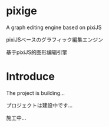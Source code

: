 # pixige
A graph editing engine based on pixiJS

pixiJSベースのグラフィック編集エンジン

基于pixiJS的图形编辑引擎
# Introduce
The project is building...

プロジェクトは建設中です...

施工中...